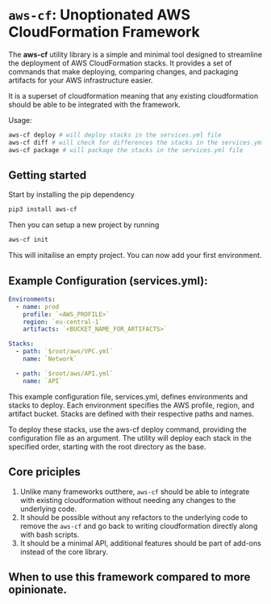 # `aws-cf`: Unoptionated AWS CloudFormation Framework

The **aws-cf** utility library is a simple and minimal tool designed to streamline the deployment of AWS CloudFormation stacks. It provides a set of commands that make deploying, comparing changes, and packaging artifacts for your AWS infrastructure easier.

It is a superset of cloudformation meaning that any existing cloudformation should be able to be integrated with the framework.

Usage:

```bash
aws-cf deploy # will deploy stacks in the services.yml file
aws-cf diff # will check for differences the stacks in the services.yml file
aws-cf package # will package the stacks in the services.yml file
```

## Getting started 
Start by installing the pip dependency 

```bash
pip3 install aws-cf
```

Then you can setup a new project by running
```bash
aws-cf init
```

This will initailise an empty project. You can now add your first environment.

## Example Configuration (services.yml):
```yml
Environments:
  - name: prod
    profile: `<AWS_PROFILE>`
    region: `eu-central-1`
    artifacts: `<BUCKET_NAME_FOR_ARTIFACTS>`

Stacks:
  - path: `$root/aws/VPC.yml`
    name: `Network`

  - path: `$root/aws/API.yml`
    name: `API`
```

This example configuration file, services.yml, defines environments and stacks to deploy. Each environment specifies the AWS profile, region, and artifact bucket. Stacks are defined with their respective paths and names.

To deploy these stacks, use the aws-cf deploy command, providing the configuration file as an argument. The utility will deploy each stack in the specified order, starting with the root directory as the base.

## Core priciples

1. Unlike many frameworks outthere, `aws-cf` should be able to integrate with existing cloudformation without needing any changes to the underlying code.
2. It should be possible without any refactors to the underlying code to remove the `aws-cf` and go back to writing cloudformation directly along with bash scripts.
3. It should be a minimal API, additional features should be part of add-ons instead of the core library.

## When to use this framework compared to more opinionate.
